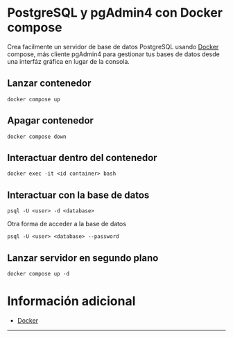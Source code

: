 # PostgreSQL y pgAdmin4 con Docker compose

Crea facilmente un servidor de base de datos PostgreSQL usando [Docker][1] compose, más cliente pgAdmin4 para gestionar tus bases de datos desde una interfáz gráfica en lugar de la consola.

## Lanzar contenedor

```shell
docker compose up
```

## Apagar contenedor

```shell
docker compose down
```

## Interactuar dentro del contenedor

```shell
docker exec -it <id container> bash
```

## Interactuar con la base de datos

```shell
psql -U <user> -d <database>
```

Otra forma de acceder a la base de datos

```shell
psql -U <user> <database> --password
```

## Lanzar servidor en segundo plano

```shell
docker compose up -d
```

# Información adicional

- [Docker][1]
---
[1]: https://docs.docker.com/get-started/